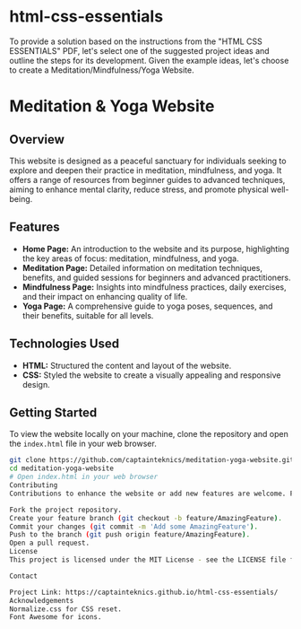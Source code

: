 # html-css-essentials
 To provide a solution based on the instructions from the "HTML CSS ESSENTIALS" PDF, let's select one of the suggested project ideas and outline the steps for its development. Given the example ideas, let's choose to create a Meditation/Mindfulness/Yoga Website. 


 # Meditation & Yoga Website

## Overview
This website is designed as a peaceful sanctuary for individuals seeking to explore and deepen their practice in meditation, mindfulness, and yoga. It offers a range of resources from beginner guides to advanced techniques, aiming to enhance mental clarity, reduce stress, and promote physical well-being.

## Features
- **Home Page:** An introduction to the website and its purpose, highlighting the key areas of focus: meditation, mindfulness, and yoga.
- **Meditation Page:** Detailed information on meditation techniques, benefits, and guided sessions for beginners and advanced practitioners.
- **Mindfulness Page:** Insights into mindfulness practices, daily exercises, and their impact on enhancing quality of life.
- **Yoga Page:** A comprehensive guide to yoga poses, sequences, and their benefits, suitable for all levels.

## Technologies Used
- **HTML:** Structured the content and layout of the website.
- **CSS:** Styled the website to create a visually appealing and responsive design.

## Getting Started
To view the website locally on your machine, clone the repository and open the `index.html` file in your web browser.

```bash
git clone https://github.com/captainteknics/meditation-yoga-website.git
cd meditation-yoga-website
# Open index.html in your web browser
Contributing
Contributions to enhance the website or add new features are welcome. Please follow these steps to contribute:

Fork the project repository.
Create your feature branch (git checkout -b feature/AmazingFeature).
Commit your changes (git commit -m 'Add some AmazingFeature').
Push to the branch (git push origin feature/AmazingFeature).
Open a pull request.
License
This project is licensed under the MIT License - see the LICENSE file for details.

Contact

Project Link: https://captainteknics.github.io/html-css-essentials/
Acknowledgements
Normalize.css for CSS reset.
Font Awesome for icons.
